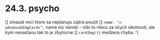 # 24.3. psycho
[] zmazat veci ktore sa neplanuju zajtra pouzit
[] `name: "z-advancedImgCards",` name nic nerobi - robi to nieco za istych okolnosti, ale kym nenastanu tak to je zbytocne
[] `cardImg(){` medzera chyba :'(
